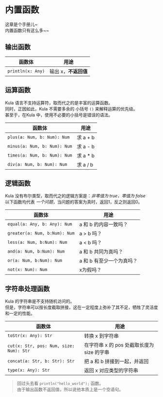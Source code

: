 # 内置函数
这章是个手册儿~    
内置函数只有这么多~~     

## 输出函数
| 函数体            | 用途                 |
| ----------------- | -------------------- |
| `println(x: Any)` | 输出 x，**不返回值** |

## 运算函数
Kula 语言不支持运算符，取而代之的是丰富的运算函数。   
同时，正因如此，Kula 不需要多余的 小括号 `()` 来解释运算的优先级。   
甚至于，在Kula 中，使用不必要的小括号是错误的语法。    

| 函数体                       | 用途     |
| ---------------------------- | -------- |
| `plus(a: Num, b: Num): Num`  | 求 a + b |
| `minus(a: Num, b: Num): Num` | 求 a - b |
| `times(a: Num, b: Num): Num` | 求 a * b |
| `div(a: Num, b: Num): Num`   | 求 a / b |

## 逻辑函数
Kula 没有布尔类型，取而代之的逻辑方案是：*非零值为 true，零值为 false*  
以下函数均代表 *一个问题*，当问题的答案为真时，返回1，反之则返回0。

| 函数体                        | 用途                      |
| ----------------------------- | ------------------------- |
| `equal(a: Any, b: Any): Num`  | a 和 b 的内容一致吗？     |
| `greater(a: Num, b:Num): Num` | a > b 吗？                |
| `less(a: Num, b:Num): Num`    | a < b 吗？                |
| `and(a: Num, b:Num): Num`     | a 和 b 共同为真吗？       |
| `or(a: Num, b:Num): Num`      | a 和 b 有至少一个为真吗？ |
| `not(x: Num): Num`            | x为假吗？                 |

## 字符串处理函数
Kula 的字符串是不支持随机访问的。    
但是，字符串可以按长度截取拼接，这在一定程度上弥补了其不足，牺牲了灵活度和一定的性能。

| 函数体                                  | 用途                                       |
| --------------------------------------- | ------------------------------------------ |
| `toStr(x: Any): Str`                    | 转换 x 到字符串                            |
| `cut(x: Str, pos: Num, size: Num): Str` | 在字符串 x 的 pos 处截取长度为 size 的字串 |
| `concat(a: Str, b: Str): Str`           | 把 a 和 b 拼接到一起，并返回               |
| `type(x: Any): Str`                     | 返回 x 对应类型的字符串                    |

> 回过头去看 `println("hello_world");` 函数。    
> 由于输出函数不返回值，所以说他本质上是一个空语句。